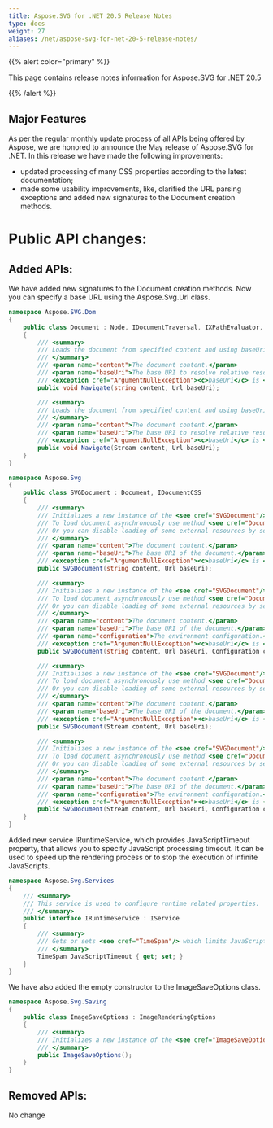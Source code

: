 ```yaml
---
title: Aspose.SVG for .NET 20.5 Release Notes
type: docs
weight: 27
aliases: /net/aspose-svg-for-net-20-5-release-notes/
---
```


{{% alert color="primary" %}} 

This page contains release notes information for Aspose.SVG for .NET 20.5

{{% /alert %}} 
## **Major Features**

As per the regular monthly update process of all APIs being offered by Aspose, we are honored to announce the May release of Aspose.SVG for .NET.
In this release we have made the following improvements:

- updated processing of many CSS properties according to the latest documentation;
- made some usability improvements, like, clarified the URL parsing exceptions and added new signatures to the Document creation methods. 

# **Public API changes:**
## **Added APIs:**
We have added new signatures to the Document creation methods. Now you can specify a base URL using the Aspose.Svg.Url class.

```c#
namespace Aspose.SVG.Dom
{
    public class Document : Node, IDocumentTraversal, IXPathEvaluator, IDocumentEvent, IParentNode, INonElementParentNode, IDocumentStyle, IGlobalEventHandlers
    {
        /// <summary>
        /// Loads the document from specified content and using baseUri to resolve relative resources, replacing the previous content.
        /// </summary>
        /// <param name="content">The document content.</param>
        /// <param name="baseUri">The base URI to resolve relative resources.</param>
        /// <exception cref="ArgumentNullException"><c>baseUri</c> is <c>null</c>.</exception>
        public void Navigate(string content, Url baseUri);

        /// <summary>
        /// Loads the document from specified content and using baseUri to resolve relative resources, replacing the previous content.
        /// </summary>
        /// <param name="content">The document content.</param>
        /// <param name="baseUri">The base URI to resolve relative resources.</param>
        /// <exception cref="ArgumentNullException"><c>baseUri</c> is <c>null</c>.</exception>
        public void Navigate(Stream content, Url baseUri);
    }
}

namespace Aspose.Svg
{
    public class SVGDocument : Document, IDocumentCSS
    {
        /// <summary>
        /// Initializes a new instance of the <see cref="SVGDocument"/> class. Constructor works synchronously, it waits for loading of all the external resources (images, scripts, etc.).
        /// To load document asynchronously use method <see cref="Document.Navigate(string, Url)"/> or its overloads.
        /// Or you can disable loading of some external resources by setting appropriate flags in <see cref="IBrowsingContext.Security"/>.
        /// </summary>
        /// <param name="content">The document content.</param>
        /// <param name="baseUri">The base URI of the document.</param>
        /// <exception cref="ArgumentNullException"><c>baseUri</c> is <c>null</c>.</exception>
        public SVGDocument(string content, Url baseUri);

        /// <summary>
        /// Initializes a new instance of the <see cref="SVGDocument"/> class. Constructor works synchronously, it waits for loading of all the external resources (images, scripts, etc.).
        /// To load document asynchronously use method <see cref="Document.Navigate(string, Url)"/> or its overloads.
        /// Or you can disable loading of some external resources by setting appropriate flags in <see cref="IBrowsingContext.Security"/>.
        /// </summary>
        /// <param name="content">The document content.</param>
        /// <param name="baseUri">The base URI of the document.</param>
        /// <param name="configuration">The environment configuration.</param>
        /// <exception cref="ArgumentNullException"><c>baseUri</c> is <c>null</c>.</exception>
        public SVGDocument(string content, Url baseUri, Configuration configuration);

        /// <summary>
        /// Initializes a new instance of the <see cref="SVGDocument"/> class. Constructor works synchronously, it waits for loading of all the external resources (images, scripts, etc.).
        /// To load document asynchronously use method <see cref="Document.Navigate(Stream, Url)"/> or its overloads.
        /// Or you can disable loading of some external resources by setting appropriate flags in <see cref="IBrowsingContext.Security"/>.
        /// </summary>
        /// <param name="content">The document content.</param>
        /// <param name="baseUri">The base URI of the document.</param>
        /// <exception cref="ArgumentNullException"><c>baseUri</c> is <c>null</c>.</exception>
        public SVGDocument(Stream content, Url baseUri);

        /// <summary>
        /// Initializes a new instance of the <see cref="SVGDocument"/> class. Constructor works synchronously, it waits for loading of all the external resources (images, scripts, etc.).
        /// To load document asynchronously use method <see cref="Document.Navigate(Stream, Url)"/> or its overloads.
        /// Or you can disable loading of some external resources by setting appropriate flags in <see cref="IBrowsingContext.Security"/>.
        /// </summary>
        /// <param name="content">The document content.</param>
        /// <param name="baseUri">The base URI of the document.</param>
        /// <param name="configuration">The environment configuration.</param>
        /// <exception cref="ArgumentNullException"><c>baseUri</c> is <c>null</c>.</exception>
        public SVGDocument(Stream content, Url baseUri, Configuration configuration);
    }
}
```
Added new service IRuntimeService, which provides JavaScriptTimeout property, that allows you to specify JavaScript processing timeout. It can be used to speed up the rendering process or to stop the execution of infinite JavaScripts.

```c#
namespace Aspose.Svg.Services
{
    /// <summary>
    /// This service is used to configure runtime related properties.
    /// </summary>
    public interface IRuntimeService : IService
    {
        /// <summary>
        /// Gets or sets <see cref="TimeSpan"/> which limits JavaScript execution time. If script is executed longer than provided <see cref="TimeSpan"/>, it will be cancelled. You can specify infinite timeout by setting <see cref="TimeSpan"/> equal to -1 millisecond. Default value is 1 minute.
        /// </summary>
        TimeSpan JavaScriptTimeout { get; set; }
    }
}
```
We have also added the empty constructor to the ImageSaveOptions class.

```c#
namespace Aspose.Svg.Saving
{
    public class ImageSaveOptions : ImageRenderingOptions
    {
        /// <summary>
        /// Initializes a new instance of the <see cref="ImageSaveOptions"/> class; <see cref="ImageFormat.Png"/> will be used as default image format.
        /// </summary>
        public ImageSaveOptions();
    }
}
```
 
## **Removed APIs:**
No change

